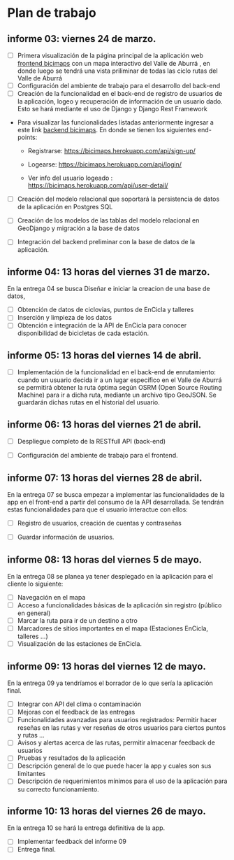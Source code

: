 # Plan de trabajo
## informe 03: viernes 24 de marzo.

- [ ]  Primera visualización de la página principal de la aplicación web [frontend bicimaps](https://judhenaoma.github.io/ppi-01/#) con un mapa interactivo del Valle de Aburrá , en donde luego se tendrá una vista priliminar de todas las ciclo rutas del Valle de Aburrá
- [ ] Configuración del ambiente de trabajo para el desarrollo del back-end
- [ ] Creación de la funcionalidad en el back-end de registro de usuarios de la aplicación, logeo y recuperación de información de un usuario dado. Esto se hará mediante el uso de Django y Django Rest Framework
- Para visualizar las funcionalidades listadas anteriormente ingresar a este link [backend bicimaps](https://bicimaps.herokuapp.com/api/login/). En donde se tienen los siguientes end-points:
    - Registrarse: https://bicimaps.herokuapp.com/api/sign-up/

    - Logearse: https://bicimaps.herokuapp.com/api/login/

    - Ver info del usuario logeado : https://bicimaps.herokuapp.com/api/user-detail/
    
- [ ] Creación del modelo relacional que soportará la persistencia de datos de la aplicación en Postgres SQL
- [ ] Creación de los modelos de las tablas del modelo relacional en GeoDjango y migración a la base de datos
- [ ] Integración del backend preliminar con la base de datos de la aplicación.


## informe 04: 13 horas del viernes 31 de marzo.
En la entrega 04 se busca Diseñar e iniciar la creacion de una base de datos,
- [ ] Obtención de datos de ciclovias, puntos de EnCicla y talleres
- [ ] Inserción y limpieza de los datos
- [ ] Obtención e integración de la API de EnCicla para conocer disponibilidad de bicicletas de cada estación.

## informe 05: 13 horas del viernes 14 de abril.
- [ ] Implementación de la funcionalidad en el back-end de enrutamiento: cuando un usuario  decida ir a un lugar específico en el Valle de Aburrá se permitirá obtener la ruta óptima según OSRM (Open Source Routing Machine) para ir a dicha ruta, mediante un archivo tipo GeoJSON. Se guardarán dichas rutas en el historial del usuario.
  
  

## informe 06: 13 horas del viernes 21 de abril.
- [ ] Despliegue completo de la RESTfull API (back-end)
- [ ] Configuración del ambiente de trabajo para el frontend.
  
  

## informe 07: 13 horas del viernes 28 de abril.
En la entrega 07 se busca empezar a implementar las funcionalidades de la app en el front-end a partir del consumo de la API desarrollada. Se tendrán estas funcionalidades para que el usuario interactue con ellos:
- [ ] Registro de usuarios, creación de cuentas y contraseñas
- [ ] Guardar información de usuarios.


## informe 08: 13 horas del viernes 5 de mayo.
En la entrega 08 se planea ya tener desplegado en la aplicación para el cliente lo siguiente: 
- [ ] Navegación en el mapa
- [ ] Acceso a funcionalidades básicas de la aplicación sin registro (público en general)
- [ ] Marcar la ruta para ir de un destino a otro
- [ ] Marcadores de sitios importantes en el mapa (Estaciones EnCicla, talleres ...)
- [ ] Visualización de las estaciones de EnCicla.

## informe 09: 13 horas del viernes 12 de mayo.
En la entrega 09 ya tendríamos el borrador de lo que sería la aplicación final.
- [ ] Integrar con API del clima o contaminación
- [ ] Mejoras con el feedback de las entregas
- [ ] Funcionalidades avanzadas para usuarios registrados: Permitir hacer reseñas en las rutas y ver reseñas de otros usuarios para ciertos puntos y rutas ...
- [ ] Avisos y alertas acerca de las rutas, permitir almacenar feedback de usuarios
- [ ] Pruebas y resultados de la aplicación
- [ ] Descripción general de lo que puede hacer la app y cuales son sus limitantes
- [ ] Descripción de requerimientos mínimos para el uso de la aplicación para su correcto funcionamiento.

## informe 10: 13 horas del viernes 26 de mayo.
En la entrega 10 se hará la entrega definitiva de la app.
- [ ] Implementar feedback del informe 09
- [ ] Entrega final.
